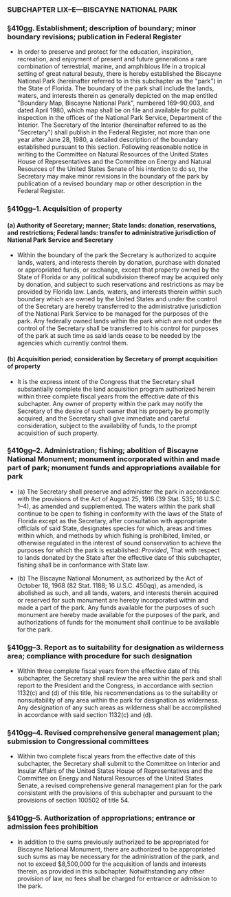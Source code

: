 ### SUBCHAPTER LIX–E—BISCAYNE NATIONAL PARK

### §410gg. Establishment; description of boundary; minor boundary revisions; publication in Federal Register
* In order to preserve and protect for the education, inspiration, recreation, and enjoyment of present and future generations a rare combination of terrestrial, marine, and amphibious life in a tropical setting of great natural beauty, there is hereby established the Biscayne National Park (hereinafter referred to in this subchapter as the "park") in the State of Florida. The boundary of the park shall include the lands, waters, and interests therein as generally depicted on the map entitled "Boundary Map, Biscayne National Park", numbered 169–90,003, and dated April 1980, which map shall be on file and available for public inspection in the offices of the National Park Service, Department of the Interior. The Secretary of the Interior (hereinafter referred to as the "Secretary") shall publish in the Federal Register, not more than one year after June 28, 1980, a detailed description of the boundary established pursuant to this section. Following reasonable notice in writing to the Committee on Natural Resources of the United States House of Representatives and the Committee on Energy and Natural Resources of the United States Senate of his intention to do so, the Secretary may make minor revisions in the boundary of the park by publication of a revised boundary map or other description in the Federal Register.

### §410gg–1. Acquisition of property
#### (a) Authority of Secretary; manner; State lands: donation, reservations, and restrictions; Federal lands: transfer to administrative jurisdiction of National Park Service and Secretary
* Within the boundary of the park the Secretary is authorized to acquire lands, waters, and interests therein by donation, purchase with donated or appropriated funds, or exchange, except that property owned by the State of Florida or any political subdivision thereof may be acquired only by donation, and subject to such reservations and restrictions as may be provided by Florida law. Lands, waters, and interests therein within such boundary which are owned by the United States and under the control of the Secretary are hereby transferred to the administrative jurisdiction of the National Park Service to be managed for the purposes of the park. Any federally owned lands within the park which are not under the control of the Secretary shall be transferred to his control for purposes of the park at such time as said lands cease to be needed by the agencies which currently control them.

#### (b) Acquisition period; consideration by Secretary of prompt acquisition of property
* It is the express intent of the Congress that the Secretary shall substantially complete the land acquisition program authorized herein within three complete fiscal years from the effective date of this subchapter. Any owner of property within the park may notify the Secretary of the desire of such owner that his property be promptly acquired, and the Secretary shall give immediate and careful consideration, subject to the availability of funds, to the prompt acquisition of such property.

### §410gg–2. Administration; fishing; abolition of Biscayne National Monument; monument incorporated within and made part of park; monument funds and appropriations available for park
* (a) The Secretary shall preserve and administer the park in accordance with the provisions of the Act of August 25, 1916 (39 Stat. 535; 16 U.S.C. 1–4), as amended and supplemented. The waters within the park shall continue to be open to fishing in conformity with the laws of the State of Florida except as the Secretary, after consultation with appropriate officials of said State, designates species for which, areas and times within which, and methods by which fishing is prohibited, limited, or otherwise regulated in the interest of sound conservation to achieve the purposes for which the park is established: _Provided_, That with respect to lands donated by the State after the effective date of this subchapter, fishing shall be in conformance with State law.

* (b) The Biscayne National Monument, as authorized by the Act of October 18, 1968 (82 Stat. 1188; 16 U.S.C. 450qq), as amended, is abolished as such, and all lands, waters, and interests therein acquired or reserved for such monument are hereby incorporated within and made a part of the park. Any funds available for the purposes of such monument are hereby made available for the purposes of the park, and authorizations of funds for the monument shall continue to be available for the park.

### §410gg–3. Report as to suitability for designation as wilderness area; compliance with procedure for such designation
* Within three complete fiscal years from the effective date of this subchapter, the Secretary shall review the area within the park and shall report to the President and the Congress, in accordance with section 1132(c) and (d) of this title, his recommendations as to the suitability or nonsuitability of any area within the park for designation as wilderness. Any designation of any such areas as wilderness shall be accomplished in accordance with said section 1132(c) and (d).

### §410gg–4. Revised comprehensive general management plan; submission to Congressional committees
* Within two complete fiscal years from the effective date of this subchapter, the Secretary shall submit to the Committee on Interior and Insular Affairs of the United States House of Representatives and the Committee on Energy and Natural Resources of the United States Senate, a revised comprehensive general management plan for the park consistent with the provisions of this subchapter and pursuant to the provisions of section 100502 of title 54.

### §410gg–5. Authorization of appropriations; entrance or admission fees prohibition
* In addition to the sums previously authorized to be appropriated for Biscayne National Monument, there are authorized to be appropriated such sums as may be necessary for the administration of the park, and not to exceed $8,500,000 for the acquisition of lands and interests therein, as provided in this subchapter. Notwithstanding any other provision of law, no fees shall be charged for entrance or admission to the park.